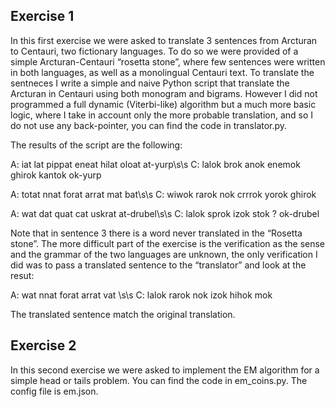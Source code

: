 ## Exercise 1
In this first exercise we were asked to translate 3 sentences from Arcturan to Centauri, two
fictionary languages.
To do so we were provided of a simple Arcturan-Centauri “rosetta stone”, where few
sentences were written in both languages, as well as a monolingual Centauri text.
To translate the sentneces I write a simple and naive Python script that translate the
Arcturan in Centauri using both monogram and bigrams.
However I did not programmed a full dynamic (Viterbi-like) algorithm but a much more
basic logic, where I take in account only the more probable translation, and so I do not use
any back-pointer, you can find the code in translator.py.

The results of the script are the following:

 A: iat lat pippat eneat hilat oloat at-yurp\s\s
 C: lalok brok anok enemok ghirok kantok ok-yurp

A: totat nnat forat arrat mat bat\s\s
C: wiwok rarok nok crrrok yorok ghirok

A: wat dat quat cat uskrat at-drubel\s\s
C: lalok sprok izok stok ? ok-drubel

Note that in sentence 3 there is a word never translated in the “Rosetta stone”.
The more difficult part of the exercise is the verification as the sense and the grammar of
the two languages are unknown, the only verification I did was to pass a translated
sentence to the “translator” and look at the resut:

A: wat nnat forat arrat vat \s\s
C: lalok rarok nok izok hihok mok

The translated sentence match the original translation.
## Exercise 2
In this second exercise we were asked to implement the EM algorithm for a simple head or
tails problem. You can find the code in em_coins.py. The config file is em.json.
